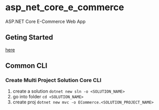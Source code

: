 # asp_net_core_e_commerce
ASP.NET Core E-Commerce Web App

## Geting Started
[here](https://learn.microsoft.com/en-us/aspnet/core/getting-started/)

## Common CLI
### Create Multi Project Solution Core CLI
1. create a solution `dotnet new sln -o <SOLUTION_NAME>`
2. go into folder `cd <SOLUTION_NAME>`
3. create proj `dotnet new mvc -o ECommerce.<SOLUTION_PROJECT_NAME>`
